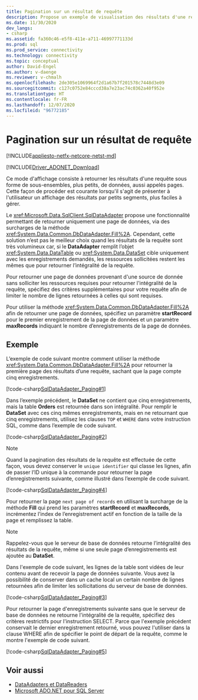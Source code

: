 ```yaml
---
title: Pagination sur un résultat de requête
description: Propose un exemple de visualisation des résultats d'une requête sous forme de pages de données.
ms.date: 11/30/2020
dev_langs:
- csharp
ms.assetid: fa360c46-e5f8-411e-a711-46997771133d
ms.prod: sql
ms.prod_service: connectivity
ms.technology: connectivity
ms.topic: conceptual
author: David-Engel
ms.author: v-daenge
ms.reviewer: v-chmalh
ms.openlocfilehash: 2de305e1069964f2d1a67b7f201578c7448d3e09
ms.sourcegitcommit: c127c0752e84cccd38a7e23ac74c0362a40f952e
ms.translationtype: HT
ms.contentlocale: fr-FR
ms.lasthandoff: 12/07/2020
ms.locfileid: "96772185"
---
```

# <a name="paging-through-a-query-result"></a>Pagination sur un résultat de requête

[!INCLUDE[appliesto-netfx-netcore-netst-md](../../includes/appliesto-netfx-netcore-netst-md.md)]

[!INCLUDE[Driver_ADONET_Download](../../includes/driver_adonet_download.md)]

Ce mode d'affichage consiste à retourner les résultats d'une requête sous forme de sous-ensembles, plus petits, de données, aussi appelés pages. Cette façon de procéder est courante lorsqu'il s'agit de présenter à l'utilisateur un affichage des résultats par petits segments, plus faciles à gérer.

Le <xref:Microsoft.Data.SqlClient.SqlDataAdapter> propose une fonctionnalité permettant de retourner uniquement une page de données, via des surcharges de la méthode <xref:System.Data.Common.DbDataAdapter.Fill%2A>. Cependant, cette solution n’est pas le meilleur choix quand les résultats de la requête sont très volumineux car, si le **DataAdapter** remplit l’objet <xref:System.Data.DataTable> ou <xref:System.Data.DataSet> cible uniquement avec les enregistrements demandés, les ressources sollicitées restent les mêmes que pour retourner l’intégralité de la requête.

Pour retourner une page de données provenant d'une source de donnée sans solliciter les ressources requises pour retourner l'intégralité de la requête, spécifiez des critères supplémentaires pour votre requête afin de limiter le nombre de lignes retournées à celles qui sont requises.

Pour utiliser la méthode <xref:System.Data.Common.DbDataAdapter.Fill%2A> afin de retourner une page de données, spécifiez un paramètre **startRecord** pour le premier enregistrement de la page de données et un paramètre **maxRecords** indiquant le nombre d’enregistrements de la page de données.

## <a name="example"></a>Exemple

L’exemple de code suivant montre comment utiliser la méthode <xref:System.Data.Common.DbDataAdapter.Fill%2A> pour retourner la première page des résultats d’une requête, sachant que la page compte cinq enregistrements.

[!code-csharp[SqlDataAdapter_Paging#1](~/../sqlclient/doc/samples/SqlDataAdapter_Paging.cs#1)]

Dans l’exemple précédent, le **DataSet** ne contient que cinq enregistrements, mais la table **Orders** est retournée dans son intégralité. Pour remplir le **DataSet** avec ces cinq mêmes enregistrements, mais en ne retournant que cinq enregistrements, utilisez les clauses `TOP` et `WHERE` dans votre instruction SQL, comme dans l’exemple de code suivant.

[!code-csharp[SqlDataAdapter_Paging#2](~/../sqlclient/doc/samples/SqlDataAdapter_Paging.cs#2)]

> [!NOTE]
> Quand la pagination des résultats de la requête est effectuée de cette façon, vous devez conserver le `unique identifier` qui classe les lignes, afin de passer l’ID unique à la commande pour retourner la page d’enregistrements suivante, comme illustré dans l’exemple de code suivant.

[!code-csharp[SqlDataAdapter_Paging#4](~/../sqlclient/doc/samples/SqlDataAdapter_Paging.cs#4)]

Pour retourner la page `next page of records` en utilisant la surcharge de la méthode **Fill** qui prend les paramètres **startRecord** et **maxRecords**, incrémentez l’index de l’enregistrement actif en fonction de la taille de la page et remplissez la table.

> [!NOTE]
> Rappelez-vous que le serveur de base de données retourne l’intégralité des résultats de la requête, même si une seule page d’enregistrements est ajoutée au **DataSet**.

Dans l'exemple de code suivant, les lignes de la table sont vidées de leur contenu avant de recevoir la page de données suivante. Vous avez la possibilité de conserver dans un cache local un certain nombre de lignes retournées afin de limiter les sollicitations du serveur de base de données.

[!code-csharp[SqlDataAdapter_Paging#3](~/../sqlclient/doc/samples/SqlDataAdapter_Paging.cs#3)]

Pour retourner la page d'enregistrements suivante sans que le serveur de base de données ne retourne l'intégralité de la requête, spécifiez des critères restrictifs pour l'instruction SELECT. Parce que l'exemple précédent conservait le dernier enregistrement retourné, vous pouvez l'utiliser dans la clause WHERE afin de spécifier le point de départ de la requête, comme le montre l'exemple de code suivant.

[!code-csharp[SqlDataAdapter_Paging#5](~/../sqlclient/doc/samples/SqlDataAdapter_Paging.cs#5)]

## <a name="see-also"></a>Voir aussi

- [DataAdapters et DataReaders](dataadapters-datareaders.md)
- [Microsoft ADO.NET pour SQL Server](microsoft-ado-net-sql-server.md)
